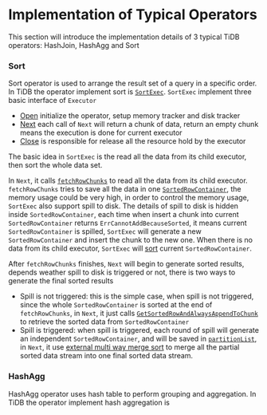 # Implementation of Typical Operators

This section will introduce the implementation details of 3 typical TiDB operators: HashJoin, HashAgg and Sort

### Sort

Sort operator is used to arrange the result set of a query in a specific order. In TiDB the operator implement sort is [`SortExec`](https://github.com/pingcap/tidb/blob/v7.4.0/executor/sort.go#L36). `SortExec` implement three basic interface of `Executor`

* [Open](https://github.com/pingcap/tidb/blob/v7.4.0/executor/sort.go#L89) initialize the operator, setup memory tracker and disk tracker
* [Next](https://github.com/pingcap/tidb/blob/v7.4.0/executor/sort.go#L112) each call of `Next` will return a chunk of data, return an empty chunk means the execution is done for current executor
* [Close](https://github.com/pingcap/tidb/blob/v7.4.0/executor/sort.go#L65) is responsible for release all the resource hold by the executor

The basic idea in `SortExec` is the read all the data from its child executor, then sort the whole data set. 

In `Next`, it calls [`fetchRowChunks`](https://github.com/pingcap/tidb/blob/v7.4.0/executor/sort.go#L179)  to read all the data from its child executor. `fetchRowChunks` tries to save all the data in one [`SortedRowContainer`](https://github.com/pingcap/tidb/blob/master/pkg/util/chunk/row_container.go#L487), the memory usage could be very high, in order to control the memory usage, `SortExec` also support spill to disk. The details of spill to disk is hidden inside `SortedRowContainer`, each time when insert a chunk into current `SortedRowContainer` returns `ErrCannotAddBecauseSorted`, it means current `SortedRowContainer` is spilled, `SortExec` will generate a new `SortedRowContainer` and insert the chunk to the new one. When there is no data from its child executor, `SortExec`  will [sort](https://github.com/pingcap/tidb/blob/master/pkg/executor/sort.go#L241) current `SortedRowContainer`.

After `fetchRowChunks` finishes, `Next` will begin to generate sorted results, depends weather spill to disk is triggered or not, there is two ways to generate the final sorted results

* Spill is not triggered: this is the simple case, when spill is not triggered, since the whole `SortedRowContainer` is sorted at the end of `fetchRowChunks`, in `Next`, it just calls [`GetSortedRowAndAlwaysAppendToChunk`](https://github.com/pingcap/tidb/blob/master/pkg/executor/sort.go#L133) to retrieve the sorted data from `SortedRowContainer`
* Spill is triggered: when spill is triggered, each round of spill will generate an independent `SortedRowContainer`, and will be saved in [`partitionList`](https://github.com/pingcap/tidb/blob/master/pkg/executor/sort.go#L55), in `Next`, it use [external multi way merge sort](https://github.com/pingcap/tidb/blob/master/pkg/executor/sort.go#L143) to merge all the partial sorted data stream into one final sorted data stream. 

### HashAgg

HashAgg operator uses hash table to perform grouping and aggregation. In TiDB the operator implement hash aggregation is []()
